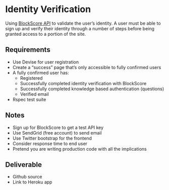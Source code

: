 Identity Verification
=========

Using [BlockScore API](https://blockscore.com) to validate the user’s identity. A user must be able to sign up and verify their identity through a number of steps before being granted access to a portion of the site.

Requirements
----

- Use Devise for user registration
- Create a “success” page that’s only accessible to fully confirmed users
- A fully confirmed user has:
  - Registered
  - Successfully completed identity verification with BlockScore
  - Successfully completed knowledge based authentication (questions)
  - Verified email
- Rspec test suite

Notes
----

- Sign up for BlockScore to get a test API key
- Use SendGrid (free account) to send email
- Use Twitter bootstrap for the frontend
- Consider response time to end user
- Pretend you are writing production code with all the implications

Deliverable
----

- Github source
- Link to Heroku app